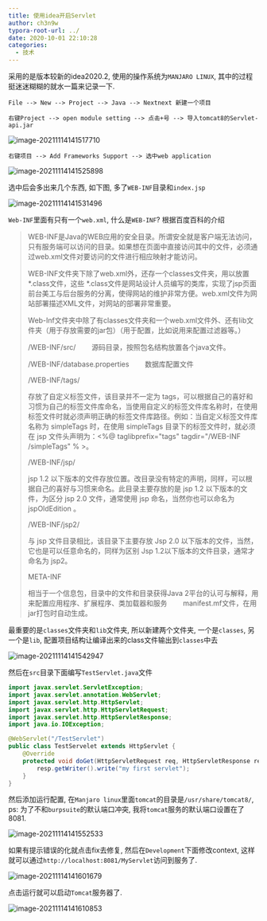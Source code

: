 ```yaml
---
title: 使用idea开启Servlet
author: ch3n9w
typora-root-url: ../
date: 2020-10-01 22:10:28
categories:
  - 技术
---
```


采用的是版本较新的idea2020.2, 使用的操作系统为``MANJARO LINUX``, 其中的过程挺迷迷糊糊的就水一篇来记录一下. 

<!-- more-->

```
File --> New --> Project --> Java --> Nextnext 新建一个项目
```

```
右键Project --> open module setting --> 点击+号 --> 导入tomcat8的Servlet-api.jar 
```

![image-20211114141517710](image-20211114141517710.png)

```
右键项目 --> Add Frameworks Support --> 选中web application
```

![image-20211114141525898](image-20211114141525898.png)

选中后会多出来几个东西, 如下图, 多了``WEB-INF``目录和``index.jsp``

![image-20211114141531496](image-20211114141531496.png)

``Web-INF``里面有只有一个``web.xml``, 什么是``WEB-INF``? 根据百度百科的介绍

> WEB-INF是Java的WEB应用的安全目录。所谓安全就是客户端无法访问，只有服务端可以访问的目录。如果想在页面中直接访问其中的文件，必须通过web.xml文件对要访问的文件进行相应映射才能访问。
>
> WEB-INF文件夹下除了web.xml外，还存一个classes文件夹，用以放置 *.class文件，这些 *.class文件是网站设计人员编写的类库，实现了jsp页面前台美工与后台服务的分离，使得网站的维护非常方便。web.xml文件为网站部署描述XML文件，对网站的部署非常重要。
>
> Web-Inf文件夹中除了有classes文件夹和一个web.xml文件外、还有lib文件夹（用于存放需要的jar包）（用于配置，比如说用来配置过滤器等。）
>
> /WEB-INF/src/
> 　　源码目录，按照包名结构放置各个java文件。
>
> /WEB-INF/database.properties
> 　　数据库配置文件
>
> /WEB-INF/tags/
>
> 存放了自定义标签文件，该目录并不一定为 tags，可以根据自己的喜好和习惯为自己的标签文件库命名，当使用自定义的标签文件库名称时，在使用标签文件时就必须声明正确的标签文件库路径。例如：当自定义标签文件库名称为 simpleTags 时，在使用 simpleTags 目录下的标签文件时，就必须在 jsp 文件头声明为：<%@ taglibprefix="tags" tagdir="/WEB-INF /simpleTags" % >。
>
> /WEB-INF/jsp/
>
> jsp 1.2 以下版本的文件存放位置。改目录没有特定的声明，同样，可以根据自己的喜好与习惯来命名。此目录主要存放的是 jsp 1.2 以下版本的文件，为区分 jsp 2.0 文件，通常使用 jsp 命名，当然你也可以命名为 jspOldEdition 。
>
> /WEB-INF/jsp2/
>
> 与 jsp 文件目录相比，该目录下主要存放 Jsp 2.0 以下版本的文件，当然，它也是可以任意命名的，同样为区别 Jsp 1.2以下版本的文件目录，通常才命名为 jsp2。
>
> META-INF
>
> 相当于一个信息包，目录中的文件和目录获得Java 2平台的认可与解释，用来配置应用程序、扩展程序、类加载器和服务
> 　　manifest.mf文件，在用jar打包时自动生成。

最重要的是``classes``文件夹和``lib``文件夹, 所以新建两个文件夹, 一个是``classes``,  另一个是``lib``, 配置项目结构让编译出来的class文件输出到``classes``中去

![image-20211114141542947](image-20211114141542947.png)

然后在``src``目录下面编写``TestServlet.java``文件

```java
import javax.servlet.ServletException;
import javax.servlet.annotation.WebServlet;
import javax.servlet.http.HttpServlet;
import javax.servlet.http.HttpServletRequest;
import javax.servlet.http.HttpServletResponse;
import java.io.IOException;

@WebServlet("/TestServlet")
public class TestServelet extends HttpServlet {
    @Override
    protected void doGet(HttpServletRequest req, HttpServletResponse resp) throws IOException, ServletException {
        resp.getWriter().write("my first servlet");
    }
}

```

然后添加运行配置, 在``Manjaro linux``里面``tomcat``的目录是``/usr/share/tomcat8/``, ps: 为了不和``burpsuite``的默认端口冲突, 我将``tomcat``服务的默认端口设置在了8081.

![image-20211114141552533](image-20211114141552533.png)

如果有提示错误的化就点击fix去修复, 然后在``Development``下面修改context, 这样就可以通过``http://localhost:8081/MyServlet``访问到服务了.

![image-20211114141601679](image-20211114141601679.png)

点击运行就可以启动``Tomcat``服务器了.

![image-20211114141610853](image-20211114141610853.png)

